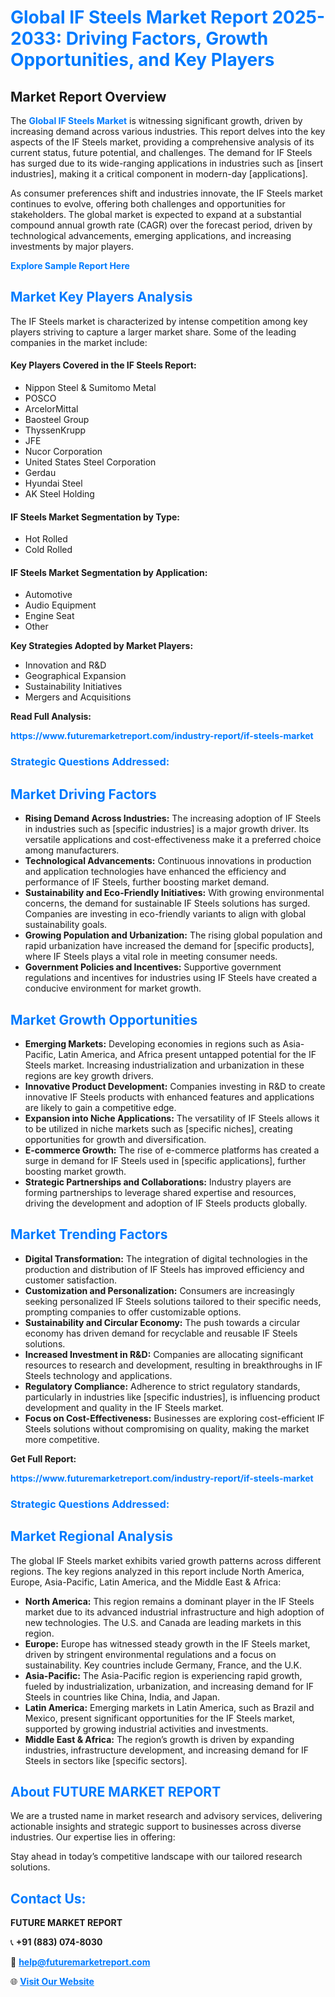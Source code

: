 <h1 style="color: #007BFF;">Global IF Steels Market Report 2025-2033: Driving Factors, Growth Opportunities, and Key Players</h1>

<section id="overview">
<h2>Market Report Overview</h2>
<p>The <a href="https://www.futuremarketreport.com/industry-report/if-steels-market" style="color: #007BFF; text-decoration: none;"><strong>Global IF Steels Market</strong></a> is witnessing significant growth, driven by increasing demand across various industries. This report delves into the key aspects of the IF Steels market, providing a comprehensive analysis of its current status, future potential, and challenges. The demand for IF Steels has surged due to its wide-ranging applications in industries such as [insert industries], making it a critical component in modern-day [applications].</p>
<p>As consumer preferences shift and industries innovate, the IF Steels market continues to evolve, offering both challenges and opportunities for stakeholders. The global market is expected to expand at a substantial compound annual growth rate (CAGR) over the forecast period, driven by technological advancements, emerging applications, and increasing investments by major players.</p>
</section>

<section id="overview">
<p><a href="https://www.futuremarketreport.com/request-sample/reportId=91285" style="color: #007BFF; text-decoration: none;"><strong>Explore Sample Report Here</strong></a></p>
</section>

<section id="key-players">
<h2 style="color: #007BFF;">Market Key Players Analysis</h2>
<p>The IF Steels market is characterized by intense competition among key players striving to capture a larger market share. Some of the leading companies in the market include:</p>
<h4>Key Players Covered in the IF Steels Report:</h4>
<ul><li>Nippon Steel &amp; Sumitomo Metal</li><li>POSCO</li><li>ArcelorMittal</li><li>Baosteel Group</li><li>ThyssenKrupp</li><li>JFE</li><li>Nucor Corporation</li><li>United States Steel Corporation</li><li>Gerdau</li><li>Hyundai Steel</li><li>AK Steel Holding</li></ul>
<h4>IF Steels Market Segmentation by Type:</h4>
<ul><li>Hot Rolled</li><li>Cold Rolled</li></ul>

<h4>IF Steels Market Segmentation by Application:</h4>
<ul><li>Automotive</li><li>Audio Equipment</li><li>Engine Seat</li><li>Other</li></ul>
<p><strong>Key Strategies Adopted by Market Players:</strong></p>
<ul>
<li>Innovation and R&D</li>
<li>Geographical Expansion</li>
<li>Sustainability Initiatives</li>
<li>Mergers and Acquisitions</li>
</ul>
</section>

<section>
<p><strong>Read Full Analysis: </strong></p><a href="https://www.futuremarketreport.com/industry-report/if-steels-market" style="color: #007BFF; text-decoration: none;"><strong>https://www.futuremarketreport.com/industry-report/if-steels-market</strong></a>
<h3 style="color: #007BFF;">Strategic Questions Addressed:</h3>
</section>

<section id="driving-factors">
<h2 style="color: #007BFF;">Market Driving Factors</h2>
<ul>
<li><strong>Rising Demand Across Industries:</strong> The increasing adoption of IF Steels in industries such as [specific industries] is a major growth driver. Its versatile applications and cost-effectiveness make it a preferred choice among manufacturers.</li>
<li><strong>Technological Advancements:</strong> Continuous innovations in production and application technologies have enhanced the efficiency and performance of IF Steels, further boosting market demand.</li>
<li><strong>Sustainability and Eco-Friendly Initiatives:</strong> With growing environmental concerns, the demand for sustainable IF Steels solutions has surged. Companies are investing in eco-friendly variants to align with global sustainability goals.</li>
<li><strong>Growing Population and Urbanization:</strong> The rising global population and rapid urbanization have increased the demand for [specific products], where IF Steels plays a vital role in meeting consumer needs.</li>
<li><strong>Government Policies and Incentives:</strong> Supportive government regulations and incentives for industries using IF Steels have created a conducive environment for market growth.</li>
</ul>
</section>

<section id="growth-opportunities">
<h2 style="color: #007BFF;">Market Growth Opportunities</h2>
<ul>
<li><strong>Emerging Markets:</strong> Developing economies in regions such as Asia-Pacific, Latin America, and Africa present untapped potential for the IF Steels market. Increasing industrialization and urbanization in these regions are key growth drivers.</li>
<li><strong>Innovative Product Development:</strong> Companies investing in R&D to create innovative IF Steels products with enhanced features and applications are likely to gain a competitive edge.</li>
<li><strong>Expansion into Niche Applications:</strong> The versatility of IF Steels allows it to be utilized in niche markets such as [specific niches], creating opportunities for growth and diversification.</li>
<li><strong>E-commerce Growth:</strong> The rise of e-commerce platforms has created a surge in demand for IF Steels used in [specific applications], further boosting market growth.</li>
<li><strong>Strategic Partnerships and Collaborations:</strong> Industry players are forming partnerships to leverage shared expertise and resources, driving the development and adoption of IF Steels products globally.</li>
</ul>
</section>

<section id="trending-factors">
<h2 style="color: #007BFF;">Market Trending Factors</h2>
<ul>
<li><strong>Digital Transformation:</strong> The integration of digital technologies in the production and distribution of IF Steels has improved efficiency and customer satisfaction.</li>
<li><strong>Customization and Personalization:</strong> Consumers are increasingly seeking personalized IF Steels solutions tailored to their specific needs, prompting companies to offer customizable options.</li>
<li><strong>Sustainability and Circular Economy:</strong> The push towards a circular economy has driven demand for recyclable and reusable IF Steels solutions.</li>
<li><strong>Increased Investment in R&D:</strong> Companies are allocating significant resources to research and development, resulting in breakthroughs in IF Steels technology and applications.</li>
<li><strong>Regulatory Compliance:</strong> Adherence to strict regulatory standards, particularly in industries like [specific industries], is influencing product development and quality in the IF Steels market.</li>
<li><strong>Focus on Cost-Effectiveness:</strong> Businesses are exploring cost-efficient IF Steels solutions without compromising on quality, making the market more competitive.</li>
</ul>
</section>

<section>
<p><strong>Get Full Report: </strong></p><a href="https://www.futuremarketreport.com/industry-report/if-steels-market" style="color: #007BFF; text-decoration: none;"><strong>https://www.futuremarketreport.com/industry-report/if-steels-market</strong></a>
<h3 style="color: #007BFF;">Strategic Questions Addressed:</h3>
</section>


<section id="regional-analysis">
<h2 style="color: #007BFF;">Market Regional Analysis</h2>
<p>The global IF Steels market exhibits varied growth patterns across different regions. The key regions analyzed in this report include North America, Europe, Asia-Pacific, Latin America, and the Middle East & Africa:</p>
<ul>
<li><strong>North America:</strong> This region remains a dominant player in the IF Steels market due to its advanced industrial infrastructure and high adoption of new technologies. The U.S. and Canada are leading markets in this region.</li>
<li><strong>Europe:</strong> Europe has witnessed steady growth in the IF Steels market, driven by stringent environmental regulations and a focus on sustainability. Key countries include Germany, France, and the U.K.</li>
<li><strong>Asia-Pacific:</strong> The Asia-Pacific region is experiencing rapid growth, fueled by industrialization, urbanization, and increasing demand for IF Steels in countries like China, India, and Japan.</li>
<li><strong>Latin America:</strong> Emerging markets in Latin America, such as Brazil and Mexico, present significant opportunities for the IF Steels market, supported by growing industrial activities and investments.</li>
<li><strong>Middle East & Africa:</strong> The region’s growth is driven by expanding industries, infrastructure development, and increasing demand for IF Steels in sectors like [specific sectors].</li>
</ul>
</section>

<footer>
<h2 style="color: #007BFF;">About FUTURE MARKET REPORT</h2>
<p>We are a trusted name in market research and advisory services, delivering actionable insights and strategic support to businesses across diverse industries. Our expertise lies in offering:</p>

<p>Stay ahead in today’s competitive landscape with our tailored research solutions.</p>

<h2 style="color: #007BFF;">Contact Us:</h2>
<p><strong>FUTURE MARKET REPORT</strong></p>
<p>📞 <strong>+91 (883) 074-8030</strong></p>
<p>📧 <strong><a href="mailto:help@futuremarketreport.com" style="color: #007BFF;">help@futuremarketreport.com</a></strong></p>
<p>🌐 <strong><a href="https://www.futuremarketreport.com/" style="color: #007BFF;">Visit Our Website</a></strong></p>
</footer>